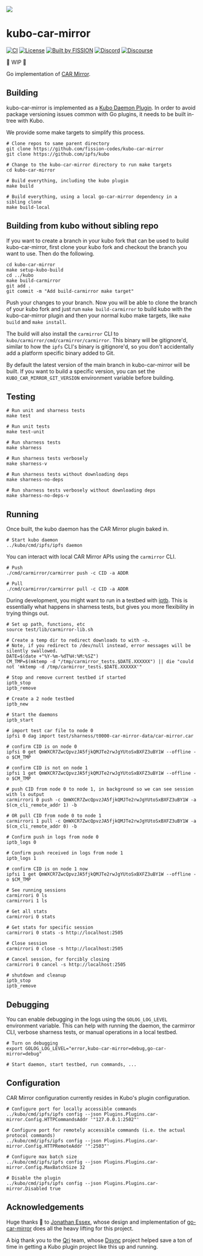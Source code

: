 ![](https://github.com/fission-codes/kubo-car-mirror/raw/master/assets/logo.png?sanitize=true)

# kubo-car-mirror

[![CI](https://github.com/fission-codes/kubo-car-mirror/actions/workflows/main.yml/badge.svg)](https://github.com/fission-codes/kubo-car-mirror/actions/workflows/main.yml)
[![License](https://img.shields.io/badge/License-Apache%202.0-blue.svg)](https://github.com/fission-codes/blob/master/LICENSE)
[![Built by FISSION](https://img.shields.io/badge/⌘-Built_by_FISSION-purple.svg)](https://fission.codes)
[![Discord](https://img.shields.io/discord/478735028319158273.svg)](https://discord.gg/zAQBDEq)
[![Discourse](https://img.shields.io/discourse/https/talk.fission.codes/topics)](https://talk.fission.codes)

🚧 WIP 🚧

Go implementation of [CAR Mirror](https://github.com/fission-codes/spec/tree/main/car-pool).

## Building

kubo-car-mirror is implemented as a [Kubo Daemon Plugin](https://github.com/ipfs/kubo/blob/master/docs/plugins.md#daemon).
In order to avoid package versioning issues common with Go plugins, it needs to be built in-tree with Kubo.

We provide some make targets to simplify this process.

```
# Clone repos to same parent directory
git clone https://github.com/fission-codes/kubo-car-mirror
git clone https://github.com/ipfs/kubo

# Change to the kubo-car-mirror directory to run make targets
cd kubo-car-mirror

# Build everything, including the kubo plugin
make build

# Build everything, using a local go-car-mirror dependency in a sibling clone
make build-local
```

## Building from kubo without sibling repo

If you want to create a branch in your kubo fork that can be used to build kubo-car-mirror, first clone your kubo fork and checkout the branch you want to use.
Then do the following.

```
cd kubo-car-mirror
make setup-kubo-build
cd ../kubo
make build-carmirror
git add .
git commit -m "Add build-carmirror make target"
```

Push your changes to your branch.  Now you will be able to clone the branch of your kubo fork and just run `make build-carmirror` to build kubo with the kubo-car-mirror plugin and then your normal kubo make targets, like `make build` and `make install`.

The build will also install the `carmirror` CLI to `kubo/carmirror/cmd/carmirror/carmirror`.  This binary will be gitignore'd, similar to how the `ipfs` CLI's binary is gitignore'd, so you don't accidentally add a platform specific binary added to Git.

By default the latest version of the main branch in kubo-car-mirror will be built.  If you want to build a specific version, you can set the `KUBO_CAR_MIRROR_GIT_VERSION` environment variable before building.

## Testing

```
# Run unit and sharness tests
make test

# Run unit tests
make test-unit

# Run sharness tests
make sharness

# Run sharness tests verbosely
make sharness-v

# Run sharness tests without downloading deps
make sharness-no-deps

# Run sharness tests verbosely without downloading deps
make sharness-no-deps-v
```

## Running

Once built, the kubo daemon has the CAR Mirror plugin baked in.

```
# Start kubo daemon
../kubo/cmd/ipfs/ipfs daemon
```

You can interact with local CAR Mirror APIs using the `carmirror` CLI.

```
# Push
./cmd/carmirror/carmirror push -c CID -a ADDR

# Pull
./cmd/carmirror/carmirror pull -c CID -a ADDR
```

During development, you might want to run in a testbed with [iptb](https://github.com/ipfs/iptb). This is essentially what happens in sharness tests, but gives you more flexibility in trying things out.

```
# Set up path, functions, etc
source test/lib/carmirror-lib.sh

# Create a temp dir to redirect downloads to with -o.
# Note, if you redirect to /dev/null instead, error messages will be silently swallowed.
DATE=$(date +"%Y-%m-%dT%H:%M:%SZ")
CM_TMP=$(mktemp -d "/tmp/carmirror_tests.$DATE.XXXXXX") || die "could not 'mktemp -d /tmp/carmirror_tests.$DATE.XXXXXX'"

# Stop and remove current testbed if started
iptb_stop
iptb_remove

# Create a 2 node testbed
iptb_new

# Start the daemons
iptb_start

# import test car file to node 0
ipfsi 0 dag import test/sharness/t0000-car-mirror-data/car-mirror.car

# confirm CID is on node 0
ipfsi 0 get QmWXCR7ZwcQpvzJA5fjkQMJTe2rwJgYUtoSxBXFZ3uBY1W --offline -o $CM_TMP

# confirm CID is not on node 1
ipfsi 1 get QmWXCR7ZwcQpvzJA5fjkQMJTe2rwJgYUtoSxBXFZ3uBY1W --offline -o $CM_TMP

# push CID from node 0 to node 1, in background so we can see session with ls output
carmirrori 0 push -c QmWXCR7ZwcQpvzJA5fjkQMJTe2rwJgYUtoSxBXFZ3uBY1W -a $(cm_cli_remote_addr 1) -b

# OR pull CID from node 0 to node 1
carmirrori 1 pull -c QmWXCR7ZwcQpvzJA5fjkQMJTe2rwJgYUtoSxBXFZ3uBY1W -a $(cm_cli_remote_addr 0) -b

# Confirm push in logs from node 0
iptb_logs 0

# Confirm push received in logs from node 1
iptb_logs 1

# confirm CID is on node 1 now
ipfsi 1 get QmWXCR7ZwcQpvzJA5fjkQMJTe2rwJgYUtoSxBXFZ3uBY1W --offline -o $CM_TMP

# See running sessions
carmirrori 0 ls
carmirrori 1 ls

# Get all stats
carmirrori 0 stats

# Get stats for specific session
carmirrori 0 stats -s http://localhost:2505

# Close session
carmirrori 0 close -s http://localhost:2505

# Cancel session, for forcibly closing
carmirrori 0 cancel -s http://localhost:2505

# shutdown and cleanup
iptb_stop
iptb_remove
```

## Debugging

You can enable debugging in the logs using the `GOLOG_LOG_LEVEL` environment variable. This can help with running the daemon, the carmirror CLI, verbose sharness tests, or manual operations in a local testbed.

```
# Turn on debugging
export GOLOG_LOG_LEVEL="error,kubo-car-mirror=debug,go-car-mirror=debug"

# Start daemon, start testbed, run commands, ...
```

## Configuration

CAR Mirror configuration currently resides in Kubo's plugin configuration.

```
# Configure port for locally accessible commands
../kubo/cmd/ipfs/ipfs config --json Plugins.Plugins.car-mirror.Config.HTTPCommandsAddr '"127.0.0.1:2502"'

# Configure port for remotely accessible commands (i.e. the actual protocol commands)
../kubo/cmd/ipfs/ipfs config --json Plugins.Plugins.car-mirror.Config.HTTPRemoteAddr '":2503"'

# Configure max batch size
../kubo/cmd/ipfs/ipfs config --json Plugins.Plugins.car-mirror.Config.MaxBatchSize 32

# Disable the plugin
../kubo/cmd/ipfs/ipfs config --json Plugins.Plugins.car-mirror.Disabled true
```

## Acknowledgements

Huge thanks 🙏 to [Jonathan Essex](https://github.com/softwareplumber), whose design and implementation of [go-car-mirror](https://github.com/fission-codes/go-car-mirror) does all the heavy lifting for this project.

A big thank you to the [Qri](https://github.com/qri-io) team, whose [Dsync](https://github.com/qri-io/dag) project helped save a ton of time in getting a Kubo plugin project like this up and running.
